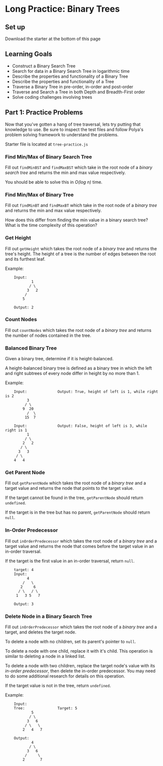 # Long Practice: Binary Trees

## Set up

Download the starter at the bottom of this page

## Learning Goals

* Construct a Binary Search Tree
* Search for data in a Binary Search Tree in logarithmic time
* Describe the properties and functionality of a Binary Tree
* Describe the properties and functionality of a Tree
* Traverse a Binary Tree in pre-order, in-order and post-order
* Traverse and Search a Tree in both Depth and Breadth-First order
* Solve coding challenges involving trees

## Part 1: Practice Problems

Now that you've gotten a hang of tree traversal, lets try putting that
knowledge to use. Be sure to inspect the test files and follow Polya's problem
solving framework to understand the problems.

Starter file is located at `tree-practice.js`

### Find Min/Max of Binary Search Tree

Fill out `findMinBST` and `findMaxBST` which take in the root node of a _binary
search tree_ and returns the min and max value respectively.

You should be able to solve this in _O(log n)_ time.

### Find Min/Max of Binary Tree

Fill out `findMinBT` and `findMaxBT` which take in the root node of a _binary
tree_ and returns the min and max value respectively.

How does this differ from finding the min value in a binary search tree? What
is the time complexity of this operation?

### Get Height

Fill out `getHeight` which takes the root node of a _binary tree_ and returns
the tree's height. The height of a tree is the number of edges between the
root and its furthest leaf.

Example:

```plaintext
    Input:
            1
           / \
          3   2
         /
        5

    Output: 2
```

### Count Nodes

Fill out `countNodes` which takes the root node of a _binary tree_ and returns
the number of nodes contained in the tree.

### Balanced Binary Tree

Given a binary tree, determine if it is height-balanced.

A height-balanced binary tree is defined as a binary tree in which the left and
right subtrees of every node differ in height by no more than 1.

Example:

```plaintext
    Input:              Output: True, height of left is 1, while right is 2
          3
         / \
        9  20
          /  \
         15  7

    Input:              Output: False, height of left is 3, while right is 1
          1
         / \
        2   2
       / \
      3   3
     / \
    4   4

```

### Get Parent Node

Fill out `getParentNode` which takes the root node of a _binary tree_ and a
target value and returns the node that points to the target value.

If the target cannot be found in the tree, `getParentNode` should return
`undefined`.

If the target is in the tree but has no parent, `getParentNode` should return
`null`.



### In-Order Predecessor

Fill out `inOrderPredecessor` which takes the root node of a _binary tree_ and
a target value and returns the node that comes before the target value in an
in-order traversal.

If the target is the first value in an in-order traversal, return `null`.

```plaintext
    target: 4
    Input:
          4
        /   \
       2     6
      / \   / \
     1   3 5   7

    Output: 3
```

### Delete Node in a Binary Search Tree

Fill out `inOrderPredecessor` which takes the root node of a _binary tree_ and
a target, and deletes the target node.

To delete a node with no children, set its parent's pointer to `null`.

To delete a node with one child, replace it with it's child. This operation is
similar to deleting a node in a linked list.

To delete a node with two children, replace the target node's value with its
_in-order predecessor_, then delete the in-order predecessor. You may need to
do some additional research for details on this operation.

If the target value is not in the tree, return `undefined`.

Example:

```plaintext
    Input:
    Tree:               Target: 5
            5
           / \
          3   6
         / \   \
        2   4   7

    Output:
            4
           / \
          3   6
         /     \
        2       7
```
